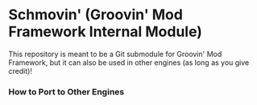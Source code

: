 # Schmovin' (Groovin' Mod Framework Internal Module)
This repository is meant to be a Git submodule for Groovin' Mod Framework, but it can also be used in other engines (as long as you give credit)!
### How to Port to Other Engines
